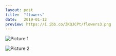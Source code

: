 ```yaml
---
layout: post
title:  "flowers"
date:   2019-01-12 
preview: https://i.ibb.co/ZKQJCPt/flowers3.png
---
```


![Picture 1](https://i.ibb.co/xGnsQ0P/flowers3.png)

![Picture 2](https://i.ibb.co/K2HTZhC/flowers4.png)

